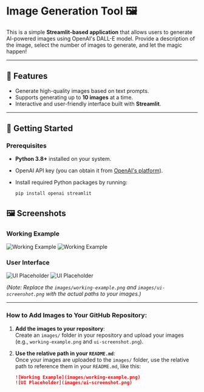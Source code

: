 # Image Generation Tool 🖼️

This is a simple **Streamlit-based application** that allows users to generate AI-powered images using OpenAI's DALL-E model. Provide a description of the image, select the number of images to generate, and let the magic happen!  

---

## 📖 Features

- Generate high-quality images based on text prompts.
- Supports generating up to **10 images** at a time.
- Interactive and user-friendly interface built with **Streamlit**.

---

## 🚀 Getting Started

### Prerequisites

- **Python 3.8+** installed on your system.
- OpenAI API key (you can obtain it from [OpenAI's platform](https://platform.openai.com/)).
- Install required Python packages by running:

  ```bash
  pip install openai streamlit

## 🖼️ Screenshots

### Working Example
![Working Example](images/asu-winter-1.png)
![Working Example](images/asu-winter-2.png)

### User Interface
![UI Placeholder](images/generating.png)
![UI Placeholder](images/generated.png)


*(Note: Replace the `images/working-example.png` and `images/ui-screenshot.png` with the actual paths to your images.)*

---

### How to Add Images to Your GitHub Repository:

1. **Add the images to your repository**:  
   Create an `images/` folder in your repository and upload your images (e.g., `working-example.png` and `ui-screenshot.png`).
   
2. **Use the relative path in your `README.md`**:  
   Once your images are uploaded to the `images/` folder, use the relative path to reference them in your `README.md`, like this:

   ```markdown
   ![Working Example](images/working-example.png)
   ![UI Placeholder](images/ui-screenshot.png)
